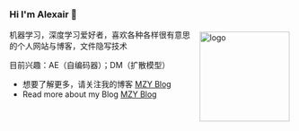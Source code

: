 ### Hi I'm Alexair 👋

<img src="https://github-readme-stats.vercel.app/api?username=Alexair059&show_icons=true&bg_color=30,e96443,904e95&title_color=fff&text_color=fff" alt="logo" height="160" align="right" style="margin: 5px; margin-bottom: 20px;" />

机器学习，深度学习爱好者，喜欢各种各样很有意思的个人网站与博客，文件隐写技术

目前兴趣：AE（自编码器）；DM（扩散模型）

- 想要了解更多，请关注我的博客 [MZY Blog](https://alexair059.github.io/)
- Read more about my Blog [MZY Blog](https://alexair059.github.io/)
